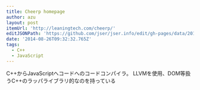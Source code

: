 ```yaml
---
title: Cheerp homepage
author: azu
layout: post
itemUrl: 'http://leaningtech.com/cheerp/'
editJSONPath: 'https://github.com/jser/jser.info/edit/gh-pages/data/2014/08/index.json'
date: '2014-08-26T09:32:32.765Z'
tags:
  - C++
  - JavaScript
---
```

C++からJavaScriptへコードへのコードコンパイラ。
LLVMを使用、DOM等扱うC++のラッパライブラリ的なのを持っている

